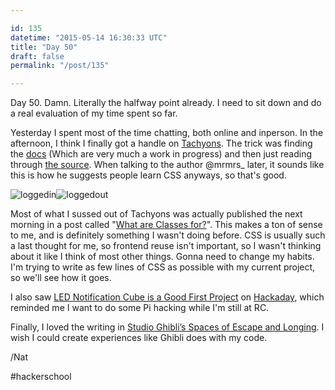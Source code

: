 ```yaml
---

id: 135
datetime: "2015-05-14 16:30:33 UTC"
title: "Day 50"
draft: false
permalink: "/post/135"

---
```


Day 50. Damn. Literally the halfway point already. I need to sit down and do a real evaluation of my time spent so far.

Yesterday I spent most of the time chatting, both online and inperson. In the afternoon, I think I finally got a handle on [Tachyons](https://tachyons.io/). The trick was finding the [docs](https://tachyons.io/docs/) \(Which are very much a work in progress\) and then just reading through [the source](https://github.com/mrmrs/tachyons/tree/master/src). When talking to the author @mrmrs\_ later, it sounds like this is how he suggests people learn CSS anyways, so that's good.

![loggedin](https://s3.amazonaws.com/f.cl.ly/items/1x3P1g14323N2i3W2j2Z/Screen%!S%28MISSING)![loggedout](https://s3.amazonaws.com/f.cl.ly/items/3r2H3B0J3S00140w3k2R/Screen%!S%28MISSING)

Most of what I sussed out of Tachyons was actually published the next morning in a post called "[What are Classes for?](http://xn--h4hg.ws/2015/05/14/what-are-classes-for/)". This makes a ton of sense to me, and is definitely something I wasn't doing before. CSS is usually such a last thought for me, so frontend reuse isn't important, so I wasn't thinking about it like I think of most other things. Gonna need to change my habits. I'm trying to write as few lines of CSS as possible with my current project, so we'll see how it goes.

I also saw [LED Notification Cube is a Good First Project](https://hackaday.com/2015/05/10/led-notification-cube-is-a-good-first-project/) on [Hackaday](https://hackaday.com/), which reminded me I want to do some Pi hacking while I'm still at RC.

Finally, I loved the writing in [Studio Ghibli’s Spaces of Escape and Longing](https://killscreendaily.com/articles/studio-ghiblis-spaces-escape-and-longing/). I wish I could create experiences like Ghibli does with my code.

/Nat

#hackerschool
